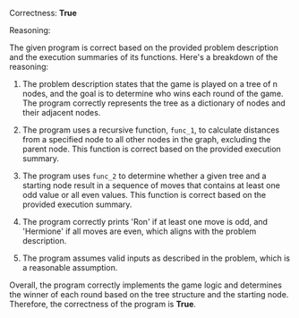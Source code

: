 Correctness: **True**

Reasoning:

The given program is correct based on the provided problem description and the execution summaries of its functions. Here's a breakdown of the reasoning:

1. The problem description states that the game is played on a tree of n nodes, and the goal is to determine who wins each round of the game. The program correctly represents the tree as a dictionary of nodes and their adjacent nodes.

2. The program uses a recursive function, `func_1`, to calculate distances from a specified node to all other nodes in the graph, excluding the parent node. This function is correct based on the provided execution summary.

3. The program uses `func_2` to determine whether a given tree and a starting node result in a sequence of moves that contains at least one odd value or all even values. This function is correct based on the provided execution summary.

4. The program correctly prints 'Ron' if at least one move is odd, and 'Hermione' if all moves are even, which aligns with the problem description.

5. The program assumes valid inputs as described in the problem, which is a reasonable assumption.

Overall, the program correctly implements the game logic and determines the winner of each round based on the tree structure and the starting node. Therefore, the correctness of the program is **True**.